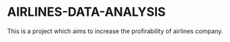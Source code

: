# AIRLINES-DATA-ANALYSIS
This is a project which aims to increase the profirability of airlines company.
